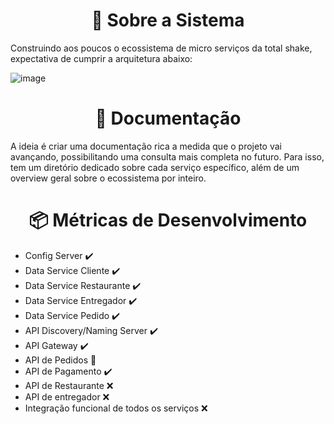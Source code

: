 <h1 align="center">🎯 Sobre a Sistema</h1>
Construindo aos poucos o ecossistema de micro serviços da total shake, expectativa de cumprir a arquitetura abaixo:

![image](https://user-images.githubusercontent.com/110692644/189211326-6ac996b9-c2ea-40f0-885e-f6b7ae688b6f.png)


<h1 align="center">📌 Documentação </h1>

A ideia é criar uma documentação rica a medida que o projeto vai avançando, possibilitando uma consulta mais completa no futuro. Para isso, tem um diretório dedicado sobre cada serviço específico, além de um overview geral sobre o ecossistema por inteiro.

<h1 align="center">📦 Métricas de Desenvolvimento </h1>

- Config Server :heavy_check_mark:
- Data Service Cliente :heavy_check_mark:
- Data Service Restaurante :heavy_check_mark:
- Data Service Entregador :heavy_check_mark:
- Data Service Pedido :heavy_check_mark:
- API Discovery/Naming Server :heavy_check_mark:
- API Gateway :heavy_check_mark:
- API de Pedidos :construction:
- API de Pagamento :heavy_check_mark:
- API de Restaurante :x:
- API de entregador :x:
- Integração funcional de todos os serviços :x:
